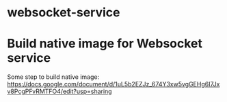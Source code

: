 # websocket-service
# Build native image for Websocket service
Some step to build native image: 
https://docs.google.com/document/d/1uL5b2EZJz_674Y3xw5vgGEHg6I7Jxv8PcgPFvRMTFO4/edit?usp=sharing
